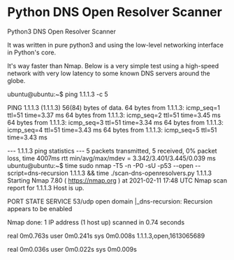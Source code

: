 # Python DNS Open Resolver Scanner

Python3 DNS Open Resolver Scanner

It was written in pure python3 and using the low-level networking interface in
Python's core.


It's way faster than Nmap. Below is a very simple test using a high-speed network
with very low latency to some known DNS servers around the globe.

ubuntu@ubuntu:~$ ping 1.1.1.3 -c 5

PING 1.1.1.3 (1.1.1.3) 56(84) bytes of data.
64 bytes from 1.1.1.3: icmp_seq=1 ttl=51 time=3.37 ms
64 bytes from 1.1.1.3: icmp_seq=2 ttl=51 time=3.45 ms
64 bytes from 1.1.1.3: icmp_seq=3 ttl=51 time=3.34 ms
64 bytes from 1.1.1.3: icmp_seq=4 ttl=51 time=3.43 ms
64 bytes from 1.1.1.3: icmp_seq=5 ttl=51 time=3.43 ms

--- 1.1.1.3 ping statistics ---
5 packets transmitted, 5 received, 0% packet loss, time 4007ms
rtt min/avg/max/mdev = 3.342/3.401/3.445/0.039 ms
ubuntu@ubuntu:~$ time sudo nmap -T5 -n -P0 -sU -p53 --open --script=dns-recursion 1.1.1.3 && time ./scan-dns-openresolvers.py 1.1.1.3
Starting Nmap 7.80 ( https://nmap.org ) at 2021-02-11 17:48 UTC
Nmap scan report for 1.1.1.3
Host is up.

PORT   STATE SERVICE
53/udp open  domain
|_dns-recursion: Recursion appears to be enabled

Nmap done: 1 IP address (1 host up) scanned in 0.74 seconds

real	0m0.763s
user	0m0.241s
sys	0m0.008s
1.1.1.3,open,1613065689

real	0m0.036s
user	0m0.022s
sys	0m0.009s
